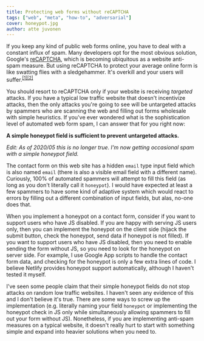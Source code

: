 ```yaml
---
title: Protecting web forms without reCAPTCHA
tags: ["web", "meta", "how-to", "adversarial"]
cover: honeypot.jpg
author: atte juvonen
---
```


<re-img
    src="honeypot.jpg"
    title="Photo by Sonja Langford on Unsplash"
    href="https://unsplash.com/photos/RQHzRELE2Ss"
    >
</re-img>

If you keep any kind of public web forms online, you have to deal with a constant influx of spam. Many developers opt for the most obvious solution, Google's <a href="https://www.youtube.com/watch?v=fsF7enQY8uI" target="_blank">reCAPTCHA</a>, which is becoming ubiquitous as a website anti-spam measure. But using reCAPTCHA to protect your average online form is like swatting flies with a sledgehammer. It's overkill and your users will suffer.<sup><a href="https://news.ycombinator.com/item?id=20147015" target="_blank">[1]</a><a href="https://news.ycombinator.com/item?id=20294801" target="_blank">[2]</a></sup>

You should resort to reCAPTCHA only if your website is receiving _targeted_ attacks. If you have a typical low traffic website that doesn't incentivize attacks, then the only attacks you're going to see will be untargeted attacks by spammers who are scanning the web and filling out forms wholesale with simple heuristics. If you've ever wondered what is the sophistication level of automated web form spam, I can answer that for you right now:

**A simple honeypot field is sufficient to prevent untargeted attacks.**

_Edit: As of 2020/05 this is no longer true. I'm now getting occasional spam with a simple honeypot field._

The contact form on this web site has a hidden `email` type input field which is also named `email` (there is also a visible email field with a different name). Curiously, 100% of automated spammers will attempt to fill this field (as long as you don't literally call it `honeypot`). I would have expected at least a few spammers to have some kind of adaptive system which would react to errors by filling out  a different combination of input fields, but alas, no-one does that.

When you implement a honeypot on a contact form, consider if you want to support users who have JS disabled. If you are happy with serving JS users only, then you can implement the honeypot on the client side (hijack the submit button, check the honeypot, send data if honeypot is not filled). If you want to support users who have JS disabled, then you need to enable sending the form without JS, so you need to look for the honeypot on server side. For example, I use Google App scripts to handle the contact form data, and checking for the honeypot is only a few extra lines of code. I believe Netlify provides honeypot support automatically, although I haven't tested it myself.

I've seen some people claim that their simple honeypot fields do not stop attacks on random low traffic websites. I haven't seen any evidence of this and I don't believe it's true. There are some ways to screw up the implementation (e.g. literally naming your field `honeypot` or implementing the honeypot check in JS only while simultaneously allowing spammers to fill out your form without JS). Nonetheless, if you are implementing anti-spam measures on a typical website, it doesn't really hurt to start with something simple and expand into heavier solutions when you need to.